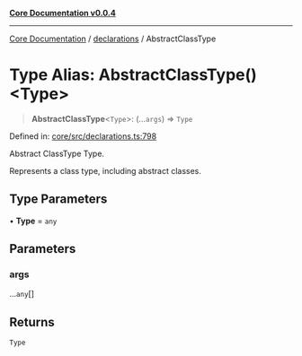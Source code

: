 [**Core Documentation v0.0.4**](../../README.md)

***

[Core Documentation](../../modules.md) / [declarations](../README.md) / AbstractClassType

# Type Alias: AbstractClassType()\<Type\>

> **AbstractClassType**\<`Type`\>: (...`args`) => `Type`

Defined in: [core/src/declarations.ts:798](https://github.com/stonemjs/core/blob/93efe04ef1a71ad6f49c3b315da54d45ace50f23/src/declarations.ts#L798)

Abstract ClassType Type.

Represents a class type, including abstract classes.

## Type Parameters

• **Type** = `any`

## Parameters

### args

...`any`[]

## Returns

`Type`
